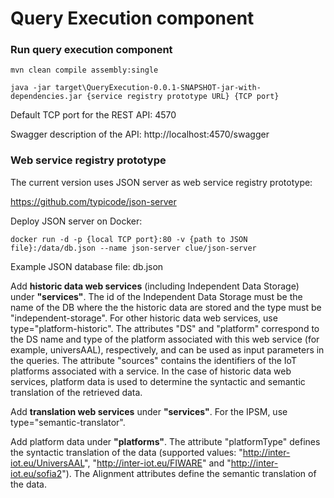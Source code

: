 # Query Execution component
### Run query execution component


```
mvn clean compile assembly:single
```


`java -jar target\QueryExecution-0.0.1-SNAPSHOT-jar-with-dependencies.jar {service registry prototype URL} {TCP port}`


Default TCP port for the REST API: 4570

Swagger description of the API:   http://localhost:4570/swagger


### Web service registry prototype

The current version uses JSON server as web service registry prototype:  

https://github.com/typicode/json-server



Deploy JSON server on Docker: 

`docker run -d -p {local TCP port}:80 -v {path to JSON file}:/data/db.json --name json-server clue/json-server`


Example JSON database file: db.json


Add **historic data web services** (including Independent Data Storage) under **"services"**. The id of the Independent Data Storage must be the name of the DB where the the historic data are stored and the type must be "independent-storage". For other historic data web services, use type="platform-historic". The attributes "DS" and "platform" correspond to the DS name and type of the  platform associated with this web service (for example, universAAL), respectively, and can be used as input parameters in the queries. The attribute "sources" contains the identifiers of the IoT platforms associated with a service. In the case of historic data web services, platform data is used to determine the syntactic and semantic translation of the retrieved data.

Add **translation web services** under **"services"**. For the IPSM, use type="semantic-translator".

Add platform data under **"platforms"**. The attribute "platformType" defines the syntactic translation of the data (supported values: "http://inter-iot.eu/UniversAAL", "http://inter-iot.eu/FIWARE" and "http://inter-iot.eu/sofia2"). The Alignment attributes define the semantic translation of the data.


